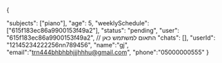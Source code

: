 {
  
  "subjects": ["piano"],
    "age": 5,
    "weeklySchedule": ["615f183ec86a9900153f49a2"], 
    "status": "pending",
    "user": "615f183ec86a9900153f49a2", // התאום למשתמש כאן
    "chats": [],
    "userId": "12145234222256nn789456",
    "name":"gj",
    "email":"trn444bhbhbhjjjhhhu@gmail.com",
    "phone":"05000000555"
}
    
